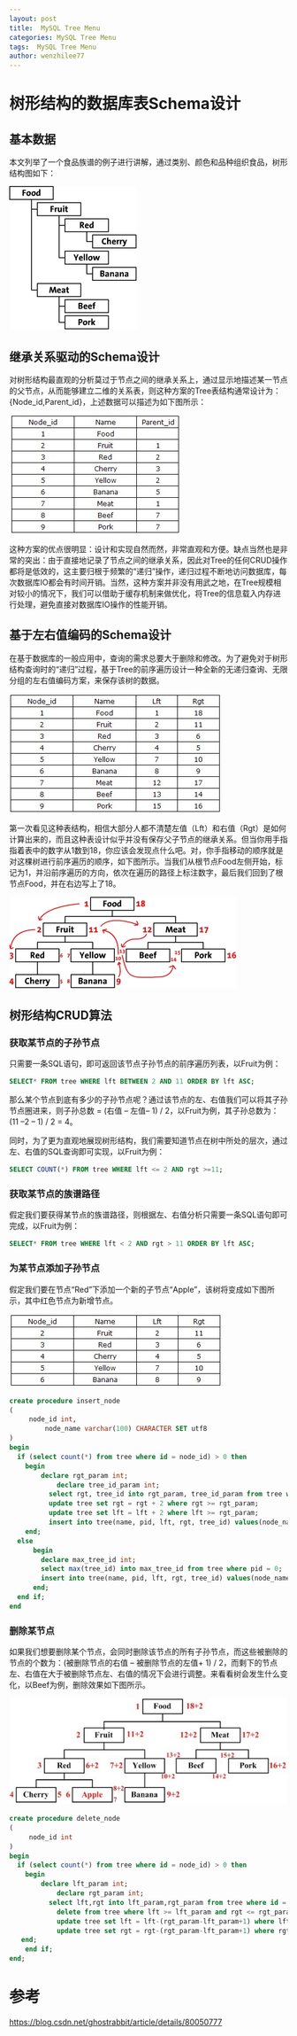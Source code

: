 ```yaml
---
layout: post
title:  MySQL Tree Menu
categories: MySQL Tree Menu
tags:  MySQL Tree Menu
author: wenzhilee77
---
```


# 树形结构的数据库表Schema设计

## 基本数据

本文列举了一个食品族谱的例子进行讲解，通过类别、颜色和品种组织食品，树形结构图如下：

![](/images/treeMenu/001.gif)

## 继承关系驱动的Schema设计

对树形结构最直观的分析莫过于节点之间的继承关系上，通过显示地描述某一节点的父节点，从而能够建立二维的关系表，则这种方案的Tree表结构通常设计为：{Node_id,Parent_id}，上述数据可以描述为如下图所示：

![](/images/treeMenu/002.gif)

这种方案的优点很明显：设计和实现自然而然，非常直观和方便。缺点当然也是非常的突出：由于直接地记录了节点之间的继承关系，因此对Tree的任何CRUD操作都将是低效的，这主要归根于频繁的“递归”操作，递归过程不断地访问数据库，每次数据库IO都会有时间开销。当然，这种方案并非没有用武之地，在Tree规模相对较小的情况下，我们可以借助于缓存机制来做优化，将Tree的信息载入内存进行处理，避免直接对数据库IO操作的性能开销。

## 基于左右值编码的Schema设计

在基于数据库的一般应用中，查询的需求总要大于删除和修改。为了避免对于树形结构查询时的“递归”过程，基于Tree的前序遍历设计一种全新的无递归查询、无限分组的左右值编码方案，来保存该树的数据。

![](/images/treeMenu/003.gif)

第一次看见这种表结构，相信大部分人都不清楚左值（Lft）和右值（Rgt）是如何计算出来的，而且这种表设计似乎并没有保存父子节点的继承关系。但当你用手指指着表中的数字从1数到18，你应该会发现点什么吧。对，你手指移动的顺序就是对这棵树进行前序遍历的顺序，如下图所示。当我们从根节点Food左侧开始，标记为1，并沿前序遍历的方向，依次在遍历的路径上标注数字，最后我们回到了根节点Food，并在右边写上了18。

![](/images/treeMenu/004.gif)

## 树形结构CRUD算法

### 获取某节点的子孙节点

只需要一条SQL语句，即可返回该节点子孙节点的前序遍历列表，以Fruit为例：

```sql
SELECT* FROM tree WHERE lft BETWEEN 2 AND 11 ORDER BY lft ASC;
```

那么某个节点到底有多少的子孙节点呢？通过该节点的左、右值我们可以将其子孙节点圈进来，则子孙总数 = (右值 – 左值– 1) / 2，以Fruit为例，其子孙总数为：(11 –2 – 1) / 2 = 4。

同时，为了更为直观地展现树形结构，我们需要知道节点在树中所处的层次，通过左、右值的SQL查询即可实现，以Fruit为例：

```sql
SELECT COUNT(*) FROM tree WHERE lft <= 2 AND rgt >=11;
```

### 获取某节点的族谱路径

假定我们要获得某节点的族谱路径，则根据左、右值分析只需要一条SQL语句即可完成，以Fruit为例：

```sql
SELECT* FROM tree WHERE lft < 2 AND rgt > 11 ORDER BY lft ASC;
```

### 为某节点添加子孙节点

假定我们要在节点“Red”下添加一个新的子节点“Apple”，该树将变成如下图所示，其中红色节点为新增节点。

![](/images/treeMenu/005.gif)

```sql
create procedure insert_node
(
     node_id int,
		 node_name varchar(100) CHARACTER SET utf8
)
begin
  if (select count(*) from tree where id = node_id) > 0 then 
    begin
	    declare rgt_param int;
			declare tree_id_param int;
		  select rgt, tree_id into rgt_param, tree_id_param from tree where id = node_id;
		  update tree set rgt = rgt + 2 where rgt >= rgt_param;
		  update tree set lft = lft + 2 where lft >= rgt_param;
		  insert into tree(name, pid, lft, rgt, tree_id) values(node_name, node_id, rgt_param, rgt_param + 1, tree_id_param);
    end;
  else
	  begin
		declare max_tree_id int;
		select max(tree_id) into max_tree_id from tree where pid = 0;
	    insert into tree(name, pid, lft, rgt, tree_id) values(node_name, node_id, 1, 2, max_tree_id + 1);
	  end;
  end if;
end
```

### 删除某节点

如果我们想要删除某个节点，会同时删除该节点的所有子孙节点，而这些被删除的节点的个数为：(被删除节点的右值 – 被删除节点的左值+ 1) / 2，而剩下的节点左、右值在大于被删除节点左、右值的情况下会进行调整。来看看树会发生什么变化，以Beef为例，删除效果如下图所示。

![](/images/treeMenu/006.gif)

```sql
create procedure delete_node
(
     node_id int
)
begin
  if (select count(*) from tree where id = node_id) > 0 then 
    begin
	    declare lft_param int; 
			declare rgt_param int;
		  select lft,rgt into lft_param,rgt_param from tree where id = node_id;
			delete from tree where lft >= lft_param and rgt <= rgt_param;
			update tree set lft = lft-(rgt_param-lft_param+1) where lft>lft_param;
			update tree set rgt = rgt-(rgt_param-lft_param+1) where rgt>rgt_param;
   end;
	end if;
end;
```


# 参考

https://blog.csdn.net/ghostrabbit/article/details/80050777